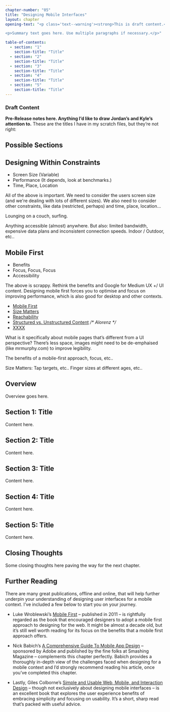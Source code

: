 ```yaml
---
chapter-number: "05"
title: "Designing Mobile Interfaces"
layout: chapter
opening-text: "<p class='text--warning'><strong>This is draft content.</strong> I’m working on this chapter as we speak (~27 October), I’ll be releasing it section by section over the next few days.</p>

<p>Summary text goes here. Use multiple paragraphs if necessary.</p>"

table-of-contents:
  - section: "1"
    section-title: "Title"
  - section: "2"
    section-title: "Title"
  - section: "3"
    section-title: "Title"
  - section: "4"
    section-title: "Title"
  - section: "5"
    section-title: "Title"
---
```




### Draft Content

**Pre-Release notes here. Anything I’d like to draw Jordan’s and Kyle’s attention to.** These are the titles I have in my scratch files, but they’re not right:

Possible Sections
-----------------

## Designing Within Constraints
+ Screen Size (Variable)
+ Performance (It depends, look at benchmarks.)
+ Time, Place, Location

All of the above is important. We need to consider the users screen size (and we're dealing with lots of different sizes). We also need to consider other constraints, like data (restricted, perhaps) and time, place, location…

Lounging on a couch, surfing.

Anything accessible (almost) anywhere. But also: limited bandwidth, expensive data plans and inconsistent connection speeds. Indoor / Outdoor, etc..


## Mobile First
+ Benefits
+ Focus, Focus, Focus
+ Accessibility

The above is scrappy. Rethink the benefits and Google for Medium UX +/ UI content. Designing mobile first forces you to optimise and focus on improving performance, which is also good for desktop and other contexts.



+ [Mobile First](#)
+ [Size Matters](#)
+ [Reachability](#)
+ [Structured vs. Unstructured Content](#) _/* Alorenz */_
+ [XXXX](#)

What is it specifically about mobile pages that’s different from a UI perspective? There’s less space, images might need to be de-emphaised (like mrmurphy.com) to improve legibility.

The benefits of a mobile-first approach, focus, etc..

Size Matters: Tap targets, etc.. Finger sizes at different ages, etc..



Overview
--------

Overview goes here.



Section 1: Title
----------------

Content here.



Section 2: Title
----------------

Content here.



Section 3: Title
----------------

Content here.



Section 4: Title
----------------

Content here.



Section 5: Title
----------------

Content here.



Closing Thoughts
----------------

Some closing thoughts here paving the way for the next chapter.



Further Reading
---------------

There are many great publications, offline and online, that will help further underpin your understanding of designing user interfaces for a mobile context. I’ve included a few below to start you on your journey.

+ Luke Wroblewski’s [Mobile First](https://amzn.to/2IK0PcF) – published in 2011 – is rightfully regarded as the book that encouraged designers to adopt a mobile first approach to designing for the web. It might be almost a decade old, but it’s still well worth reading for its focus on the benefits that a mobile first approach offers.

+ Nick Babich’s [A Comprehensive Guide To Mobile App Design](https://www.smashingmagazine.com/2018/02/comprehensive-guide-to-mobile-app-design/) – sponsored by Adobe and published by the fine folks at Smashing Magazine – complements this chapter perfectly. Babich provides a thoroughly in-depth view of the challenges faced when designing for a mobile context and I’d strongly recommend reading his article, once you’ve completed this chapter.

+ Lastly, Giles Colborne’s [Simple and Usable Web, Mobile, and Interaction Design](https://amzn.to/2XPSn1P) – though not exclusively about designing mobile interfaces – is an excellent book that explores the user experience benefits of embracing simplicity and focusing on usability. It’s a short, sharp read that’s packed with useful advice.
